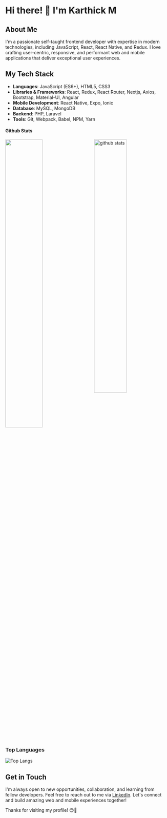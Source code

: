 # Hi there! 👋 I'm Karthick M

## About Me

I'm a passionate self-taught frontend developer with expertise in modern technologies, including JavaScript, React, React Native, and Redux. I love crafting user-centric, responsive, and performant web and mobile applications that deliver exceptional user experiences.

## My Tech Stack

- **Languages**: JavaScript (ES6+), HTML5, CSS3
- **Libraries & Frameworks**: React, Redux, React Router, Nextjs, Axios, Bootstrap, Material-UI, Angular
- **Mobile Development**: React Native, Expo, Ionic
- **Database**:  MySQL, MongoDB
- **Backend**:  PHP, Laravel
- **Tools**:  Git, Webpack, Babel, NPM, Yarn

#### Github Stats
<img src="https://github-readme-stats.vercel.app/api?username=karthick-cs&show_icons=true" alt="github stats" width="45%" align="right"/>

<img src="https://github-readme-streak-stats.herokuapp.com/?user=karthick-cs" width="48%" >


### Top Languages
 ![Top Langs](https://github-readme-stats.vercel.app/api/top-langs/?username=karthick-cs&layout=compact)

## Get in Touch

I'm always open to new opportunities, collaboration, and learning from fellow developers. Feel free to reach out to me via [LinkedIn](https://www.linkedin.com/in/karthick-cs/). Let's connect and build amazing web and mobile experiences together!

Thanks for visiting my profile! 😊🚀
